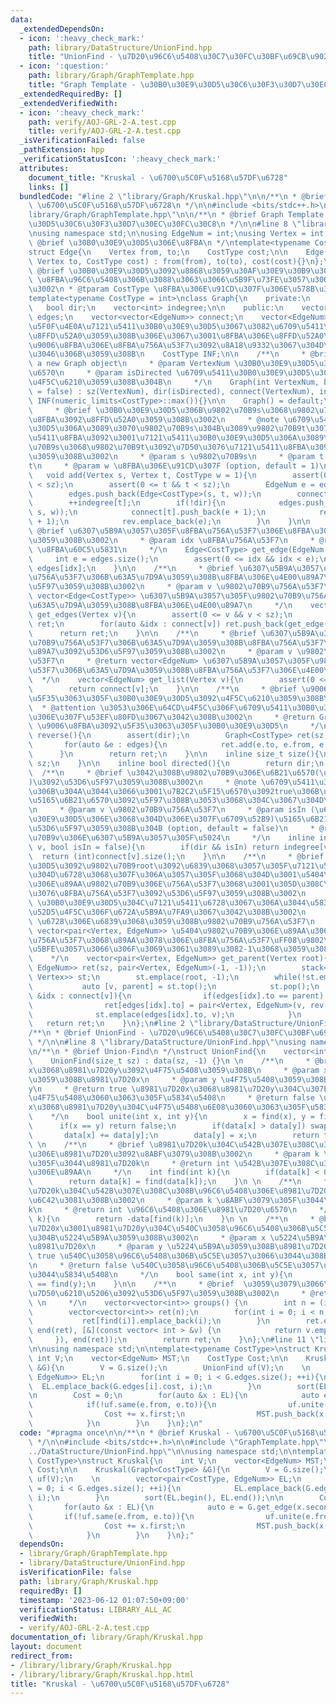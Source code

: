 ```yaml
---
data:
  _extendedDependsOn:
  - icon: ':heavy_check_mark:'
    path: library/DataStructure/UnionFind.hpp
    title: "UnionFind - \u7D20\u96C6\u5408\u30C7\u30FC\u30BF\u69CB\u9020"
  - icon: ':question:'
    path: library/Graph/GraphTemplate.hpp
    title: "Graph Template - \u30B0\u30E9\u30D5\u30C6\u30F3\u30D7\u30EC\u30FC\u30C8"
  _extendedRequiredBy: []
  _extendedVerifiedWith:
  - icon: ':heavy_check_mark:'
    path: verify/AOJ-GRL-2-A.test.cpp
    title: verify/AOJ-GRL-2-A.test.cpp
  _isVerificationFailed: false
  _pathExtension: hpp
  _verificationStatusIcon: ':heavy_check_mark:'
  attributes:
    document_title: "Kruskal - \u6700\u5C0F\u5168\u57DF\u6728"
    links: []
  bundledCode: "#line 2 \"library/Graph/Kruskal.hpp\"\n\n/**\n * @brief Kruskal -\
    \ \u6700\u5C0F\u5168\u57DF\u6728\n */\n\n#include <bits/stdc++.h>\n\n#line 2 \"\
    library/Graph/GraphTemplate.hpp\"\n\n/**\n * @brief Graph Template - \u30B0\u30E9\
    \u30D5\u30C6\u30F3\u30D7\u30EC\u30FC\u30C8\n */\n\n#line 8 \"library/Graph/GraphTemplate.hpp\"\
    \nusing namespace std;\n\nusing EdgeNum = int;\nusing Vertex = int;\n\n/**\n *\
    \ @brief \u30B0\u30E9\u30D5\u306E\u8FBA\n */\ntemplate<typename CostType = int>\n\
    struct Edge{\n    Vertex from, to;\n    CostType cost;\n\n    Edge(Vertex from,\
    \ Vertex to, CostType cost) : from(from), to(to), cost(cost){}\n};\n\n/**\n *\
    \ @brief \u30B0\u30E9\u30D5\u3092\u8868\u3059\u30AF\u30E9\u30B9\u3002\n * @note\
    \ \u8FBA\u96C6\u5408\u306B\u3088\u3063\u3066\u5B9F\u73FE\u3057\u3066\u3044\u308B\
    \u3002\n * @tparam CostType \u8FBA\u306E\u91CD\u307F\u306E\u578B\u3002\n */\n\
    template<typename CostType = int>\nclass Graph{\n    private:\n    int sz;\n \
    \   bool dir;\n    vector<int> indegree;\n\n    public:\n    vector<Edge<CostType>>\
    \ edges;\n    vector<vector<EdgeNum>> connect;\n    vector<EdgeNum> rev; // \u5F62\
    \u5F0F\u4E0A\u7121\u5411\u30B0\u30E9\u30D5\u3067\u3082\u6709\u5411\u8FBA\u3092\
    \u8FFD\u52A0\u3059\u308B\u306E\u3067\u3001\u8FBA\u306E\u8FFD\u52A0\u6642\u306B\
    \u9006\u8FBA\u306E\u8FBA\u756A\u53F7\u3092\u8A18\u9332\u3067\u304D\u308B\u3088\
    \u3046\u306B\u3059\u308B\n    CostType INF;\n\n    /**\n     * @brief Construct\
    \ a new Graph object\n     * @param VertexNum \u30B0\u30E9\u30D5\u306E\u9802\u70B9\
    \u6570\n     * @param isDirected \u6709\u5411\u30B0\u30E9\u30D5\u3068\u3057\u3066\
    \u4F5C\u6210\u3059\u308B\u304B\n     */\n    Graph(int VertexNum, bool isDirected\
    \ = false) : sz(VertexNum), dir(isDirected), connect(VertexNum), indegree(VertexNum),\
    \ INF(numeric_limits<CostType>::max()){}\n\n    Graph() = default;\n\n    /**\n\
    \     * @brief \u30B0\u30E9\u30D5\u306B\u9802\u70B9s\u3068\u9802\u70B9t\u9593\u306E\
    \u8FBA\u3092\u8FFD\u52A0\u3059\u308B\u3002\n     * @note \u6709\u5411\u30B0\u30E9\
    \u30D5\u306A\u3089\u3070\u9802\u70B9s\u304B\u3089\u9802\u70B9t\u3078\u306E\u6709\
    \u5411\u8FBA\u3092\u3001\u7121\u5411\u30B0\u30E9\u30D5\u306A\u3089\u3070\u9802\
    \u70B9s\u3068\u9802\u70B9t\u3092\u7D50\u3076\u7121\u5411\u8FBA\u3092\u8FFD\u52A0\
    \u3059\u308B\u3002\n     * @param s \u9802\u70B9s\n     * @param t \u9802\u70B9\
    t\n     * @param w \u8FBA\u306E\u91CD\u307F (option, default = 1)\n     */\n \
    \   void add(Vertex s, Vertex t, CostType w = 1){\n        assert(0 <= s && s\
    \ < sz);\n        assert(0 <= t && t < sz);\n        EdgeNum e = edges.size();\n\
    \        edges.push_back(Edge<CostType>(s, t, w));\n        connect[s].push_back(e);\n\
    \        ++indegree[t];\n        if(!dir){\n            edges.push_back(Edge<CostType>(t,\
    \ s, w));\n            connect[t].push_back(e + 1);\n            rev.emplace_back(e\
    \ + 1);\n            rev.emplace_back(e);\n        }\n    }\n\n    /**\n     *\
    \ @brief \u6307\u5B9A\u3057\u305F\u8FBA\u756A\u53F7\u306E\u8FBA\u3092\u53D6\u5F97\
    \u3059\u308B\u3002\n     * @param idx \u8FBA\u756A\u53F7\n     * @return Edge<CostType>\
    \ \u8FBA\u60C5\u5831\n     */\n    Edge<CostType> get_edge(EdgeNum idx){\n   \
    \     int e = edges.size();\n        assert(0 <= idx && idx < e);\n        return\
    \ edges[idx];\n    }\n\n    /**\n     * @brief \u6307\u5B9A\u3057\u305F\u9802\u70B9\
    \u756A\u53F7\u306B\u63A5\u7D9A\u3059\u308B\u8FBA\u306E\u4E00\u89A7\u3092\u53D6\
    \u5F97\u3059\u308B\u3002\n     * @param v \u9802\u70B9\u756A\u53F7\n     * @return\
    \ vector<Edge<CostType>> \u6307\u5B9A\u3057\u305F\u9802\u70B9\u756A\u53F7\u306B\
    \u63A5\u7D9A\u3059\u308B\u8FBA\u306E\u4E00\u89A7\n     */\n    vector<Edge<CostType>>\
    \ get_edges(Vertex v){\n        assert(0 <= v && v < sz);\n        vector<Edge<CostType>>\
    \ ret;\n        for(auto &idx : connect[v]) ret.push_back(get_edge(idx));\n  \
    \      return ret;\n    }\n\n    /**\n     * @brief \u6307\u5B9A\u3057\u305F\u9802\
    \u70B9\u756A\u53F7\u306B\u63A5\u7D9A\u3059\u308B\u8FBA\u756A\u53F7\u306E\u4E00\
    \u89A7\u3092\u53D6\u5F97\u3059\u308B\u3002\n     * @param v \u9802\u70B9\u756A\
    \u53F7\n     * @return vector<EdgeNum> \u6307\u5B9A\u3057\u305F\u9802\u70B9\u756A\
    \u53F7\u306B\u63A5\u7D9A\u3059\u308B\u8FBA\u756A\u53F7\u306E\u4E00\u89A7\n   \
    \  */\n    vector<EdgeNum> get_list(Vertex v){\n        assert(0 <= v && v < sz);\n\
    \        return connect[v];\n    }\n\n    /**\n     * @brief \u9006\u8FBA\u3092\
    \u5F35\u3063\u305F\u30B0\u30E9\u30D5\u3092\u4F5C\u6210\u3059\u308B\u3002\n   \
    \  * @attention \u3053\u306E\u64CD\u4F5C\u306F\u6709\u5411\u30B0\u30E9\u30D5\u306B\
    \u306E\u307F\u53EF\u80FD\u3067\u3042\u308B\u3002\n     * @return Graph<CostType>\
    \ \u9006\u8FBA\u3092\u5F35\u3063\u305F\u30B0\u30E9\u30D5\n     */\n    Graph<CostType>\
    \ reverse(){\n        assert(dir);\n        Graph<CostType> ret(sz, true);\n \
    \       for(auto &e : edges){\n            ret.add(e.to, e.from, e.cost);\n  \
    \      }\n        return ret;\n    }\n\n    inline size_t size(){\n        return\
    \ sz;\n    }\n\n    inline bool directed(){\n        return dir;\n    }\n\n  \
    \  /**\n     * @brief \u3042\u308B\u9802\u70B9\u306E\u6B21\u6570(\u51FA\u6B21\u6570\
    )\u3092\u53D6\u5F97\u3059\u308B\u3002\n     * @note \u6709\u5411\u30B0\u30E9\u30D5\
    \u306B\u304A\u3044\u3066\u3001\u7B2C2\u5F15\u6570\u3092true\u306B\u3059\u308C\u3070\
    \u5165\u6B21\u6570\u3092\u5F97\u308B\u3053\u3068\u304C\u3067\u304D\u308B\u3002\
    \n     * @param v \u9802\u70B9\u756A\u53F7\n     * @param isIn (\u6709\u5411\u30B0\
    \u30E9\u30D5\u306E\u3068\u304D\u306E\u307F\u6709\u52B9)\u5165\u6B21\u6570\u3092\
    \u53D6\u5F97\u3059\u308B\u304B (option, default = false)\n     * @return int \u9802\
    \u70B9v\u306E\u6307\u5B9A\u3057\u305F\u5024\n     */\n    inline int degree(Vertex\
    \ v, bool isIn = false){\n        if(dir && isIn) return indegree[v];\n      \
    \  return (int)connect[v].size();\n    }\n\n    /**\n     * @brief \u30B0\u30E9\
    \u30D5\u3092\u9802\u70B9root\u3092\u6839\u3068\u3057\u305F\u7121\u5411\u6839\u4ED8\
    \u304D\u6728\u3068\u307F\u306A\u3057\u305F\u3068\u304D\u3001\u5404\u9802\u70B9\
    \u306E\u89AA\u9802\u70B9\u306E\u756A\u53F7\u3068\u3001\u305D\u308C\u3092\u7D50\
    \u3076\u8FBA\u756A\u53F7\u3092\u53D6\u5F97\u3059\u308B\u3002\n     * @attention\
    \ \u30B0\u30E9\u30D5\u304C\u7121\u5411\u6728\u3067\u306A\u3044\u5834\u5408\u306E\
    \u52D5\u4F5C\u306F\u672A\u5B9A\u7FA9\u3067\u3042\u308B\u3002\n     * @param root\
    \ \u6728\u306E\u6839\u3068\u3059\u308B\u9802\u70B9\u756A\u53F7\n     * @return\
    \ vector<pair<Vertex, EdgeNum>> \u5404\u9802\u70B9\u306E\u89AA\u306E\u9802\u70B9\
    \u756A\u53F7\u3068\u89AA\u3078\u306E\u8FBA\u756A\u53F7\uFF08\u9802\u70B9root\u306B\
    \u5BFE\u3057\u3066\u306F\u3069\u3061\u3089\u3082-1\u3068\u3059\u308B\uFF09\n \
    \    */\n    vector<pair<Vertex, EdgeNum>> get_parent(Vertex root){\n        vector<pair<Vertex,\
    \ EdgeNum>> ret(sz, pair<Vertex, EdgeNum>(-1, -1));\n        stack<pair<Vertex,\
    \ Vertex>> st;\n        st.emplace(root, -1);\n        while(!st.empty()){\n \
    \           auto [v, parent] = st.top();\n            st.pop();\n            for(auto\
    \ &idx : connect[v]){\n                if(edges[idx].to == parent) continue;\n\
    \                ret[edges[idx].to] = pair<Vertex, EdgeNum>(v, rev[idx]);\n  \
    \              st.emplace(edges[idx].to, v);\n            }\n        }\n     \
    \   return ret;\n    }\n};\n#line 2 \"library/DataStructure/UnionFind.hpp\"\n\n\
    /**\n * @brief UnionFind - \u7D20\u96C6\u5408\u30C7\u30FC\u30BF\u69CB\u9020\n\
    \ */\n\n#line 8 \"library/DataStructure/UnionFind.hpp\"\nusing namespace std;\n\
    \n/**\n * @brief Union-Find\n */\nstruct UnionFind{\n    vector<int> data;\n \n\
    \    UnionFind(size_t sz) : data(sz, -1) {}\n \n    /**\n     * @brief \u8981\u7D20\
    x\u3068\u8981\u7D20y\u3092\u4F75\u5408\u3059\u308B\n     * @param x \u4F75\u5408\
    \u3059\u308B\u8981\u7D20x\n     * @param y \u4F75\u5408\u3059\u308B\u8981\u7D20\
    y\n     * @return true \u8981\u7D20x\u3068\u8981\u7D20y\u304C\u307E\u3060\u672A\
    \u4F75\u5408\u3060\u3063\u305F\u5834\u5408\n     * @return false \u8981\u7D20\
    x\u3068\u8981\u7D20y\u304C\u4F75\u5408\u6E08\u3060\u3063\u305F\u5834\u5408\n \
    \    */\n    bool unite(int x, int y){\n        x = find(x), y = find(y);\n  \
    \      if(x == y) return false;\n        if(data[x] > data[y]) swap(x, y);\n \
    \       data[x] += data[y];\n        data[y] = x;\n        return true;\n    }\n\
    \ \n    /**\n     * @brief \u8981\u7D20k\u304C\u542B\u307E\u308C\u308B\u96C6\u5408\
    \u306E\u8981\u7D20\u3092\u8ABF\u3079\u308B\u3002\n     * @param k \u8ABF\u3079\
    \u305F\u3044\u8981\u7D20k\n     * @return int \u542B\u307E\u308C\u308B\u96C6\u5408\
    \u306E\u89AA\n     */\n    int find(int k){\n        if(data[k] < 0) return (k);\n\
    \        return data[k] = find(data[k]);\n    }\n \n    /**\n     * @brief \u8981\
    \u7D20k\u304C\u542B\u307E\u308C\u308B\u96C6\u5408\u306E\u8981\u7D20\u6570\u3092\
    \u6C42\u3081\u308B\u3002\n     * @param k \u8ABF\u3079\u305F\u3044\u8981\u7D20\
    k\n     * @return int \u96C6\u5408\u306E\u8981\u7D20\u6570\n     */\n    int size(int\
    \ k){\n        return -data[find(k)];\n    }\n \n    /**\n     * @brief \u8981\
    \u7D20x\u3001\u8981\u7D20y\u304C\u540C\u3058\u96C6\u5408\u306B\u5C5E\u3059\u308B\
    \u304B\u5224\u5B9A\u3059\u308B\u3002\n     * @param x \u5224\u5B9A\u3059\u308B\
    \u8981\u7D20x\n     * @param y \u5224\u5B9A\u3059\u308B\u8981\u7D20y\n     * @return\
    \ true \u540C\u3058\u96C6\u5408\u306B\u5C5E\u3057\u3066\u3044\u308B\u5834\u5408\
    \n     * @return false \u540C\u3058\u96C6\u5408\u306B\u5C5E\u3057\u3066\u3044\u306A\
    \u3044\u5834\u5408\n     */\n    bool same(int x, int y){\n        return find(x)\
    \ == find(y);\n    }\n\n    /**\n     * @brief  \u3059\u3079\u3066\u306E\u9023\
    \u7D50\u6210\u5206\u3092\u53D6\u5F97\u3059\u308B\u3002\n     * @retval vector<vector<int>>\
    \ \n     */\n    vector<vector<int>> groups() {\n        int n = (int) data.size();\n\
    \        vector<vector<int>> ret(n);\n        for(int i = 0; i < n; i++) {\n \
    \           ret[find(i)].emplace_back(i);\n        }\n        ret.erase(remove_if(begin(ret),\
    \ end(ret), [&](const vector< int > &v) {\n            return v.empty();\n   \
    \     }), end(ret));\n        return ret;\n    }\n};\n#line 11 \"library/Graph/Kruskal.hpp\"\
    \n\nusing namespace std;\n\ntemplate<typename CostType>\nstruct Kruskal{\n   \
    \ int V;\n    vector<EdgeNum> MST;\n    CostType Cost;\n\n    Kruskal(Graph<CostType>\
    \ &G){\n        V = G.size();\n        UnionFind uf(V);\n    \n        vector<pair<CostType,\
    \ EdgeNum>> EL;\n        for(int i = 0; i < G.edges.size(); ++i){\n          \
    \  EL.emplace_back(G.edges[i].cost, i);\n        }\n        sort(EL.begin(), EL.end());\n\
    \n        Cost = 0;\n        for(auto &x : EL){\n            auto e = G.get_edge(x.second);\n\
    \            if(!uf.same(e.from, e.to)){\n                uf.unite(e.from, e.to);\n\
    \                Cost += x.first;\n                MST.push_back(x.second);\n\
    \            }\n        }\n    }\n};\n"
  code: "#pragma once\n\n/**\n * @brief Kruskal - \u6700\u5C0F\u5168\u57DF\u6728\n\
    \ */\n\n#include <bits/stdc++.h>\n\n#include \"GraphTemplate.hpp\"\n#include \"\
    ../DataStructure/UnionFind.hpp\"\n\nusing namespace std;\n\ntemplate<typename\
    \ CostType>\nstruct Kruskal{\n    int V;\n    vector<EdgeNum> MST;\n    CostType\
    \ Cost;\n\n    Kruskal(Graph<CostType> &G){\n        V = G.size();\n        UnionFind\
    \ uf(V);\n    \n        vector<pair<CostType, EdgeNum>> EL;\n        for(int i\
    \ = 0; i < G.edges.size(); ++i){\n            EL.emplace_back(G.edges[i].cost,\
    \ i);\n        }\n        sort(EL.begin(), EL.end());\n\n        Cost = 0;\n \
    \       for(auto &x : EL){\n            auto e = G.get_edge(x.second);\n     \
    \       if(!uf.same(e.from, e.to)){\n                uf.unite(e.from, e.to);\n\
    \                Cost += x.first;\n                MST.push_back(x.second);\n\
    \            }\n        }\n    }\n};"
  dependsOn:
  - library/Graph/GraphTemplate.hpp
  - library/DataStructure/UnionFind.hpp
  isVerificationFile: false
  path: library/Graph/Kruskal.hpp
  requiredBy: []
  timestamp: '2023-06-12 01:07:50+09:00'
  verificationStatus: LIBRARY_ALL_AC
  verifiedWith:
  - verify/AOJ-GRL-2-A.test.cpp
documentation_of: library/Graph/Kruskal.hpp
layout: document
redirect_from:
- /library/library/Graph/Kruskal.hpp
- /library/library/Graph/Kruskal.hpp.html
title: "Kruskal - \u6700\u5C0F\u5168\u57DF\u6728"
---
```

